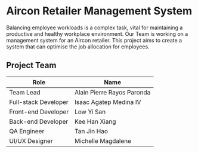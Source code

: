 # Aircon Retailer Management System

Balancing employee workloads is a complex task, vital for maintaining
a productive and healthy workplace environment. Our Team is working 
on a management system for an Aircon retailer. This project aims to 
create a system that can optimise the job allocation for employees.

## Project Team

| Role                 | Name                       |
|----------------------|----------------------------|
| Team Lead            | Alain Pierre Rayos Paronda |
| Full-stack Developer | Isaac Agatep Medina IV     |
| Front-end Developer  | Low Yi San                 |
| Back-end Developer   | Kee Han Xiang              |
| QA Engineer          | Tan Jin Hao                |
| UI/UX Designer       | Michelle Magdalene         |
